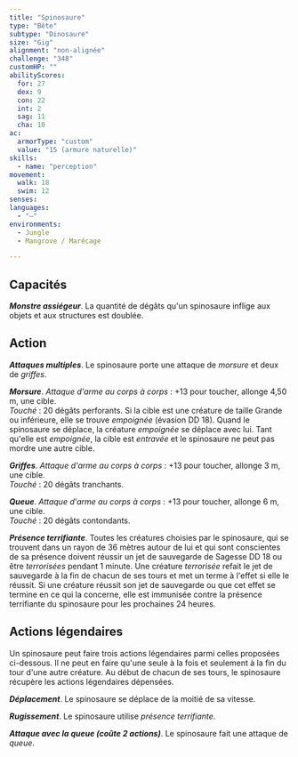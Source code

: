 ```yaml
---
title: "Spinosaure"
type: "Bête"
subtype: "Dinosaure"
size: "Gig"
alignment: "non-alignée"
challenge: "348"
customHP: ""
abilityScores:
  for: 27
  dex: 9
  con: 22
  int: 2
  sag: 11
  cha: 10
ac:
  armorType: "custom"
  value: "15 (armure naturelle)"
skills:
  - name: "perception"
movement:
  walk: 18
  swim: 12
senses:
languages:
  - "—"
environments:
  - Jungle
  - Mangrove / Marécage

---
```

## Capacités
_**Monstre assiégeur**_. La quantité de dégâts qu'un spinosaure inflige aux objets et aux structures est doublée.

## Action
_**Attaques multiples**_. Le spinosaure porte une attaque de _morsure_ et deux de _griffes_.

_**Morsure**_. _Attaque d'arme au corps à corps_ : +13 pour toucher, allonge 4,50 m, une cible.  
_Touché_ : 20 dégâts perforants. Si la cible est une créature de taille Grande ou inférieure, elle se trouve _empoignée_ (évasion DD 18). Quand le spinosaure se déplace, la créature _empoignée_ se déplace avec lui. Tant qu'elle est _empoignée_, la cible est _entravée_ et le spinosaure ne peut pas mordre une autre cible.

_**Griffes**_. _Attaque d'arme au corps à corps_ : +13 pour toucher, allonge 3 m, une cible.  
_Touché_ : 20 dégâts tranchants.

_**Queue**_. _Attaque d'arme au corps à corps_ : +13 pour toucher, allonge 6 m, une cible.  
_Touché_ : 20 dégâts contondants.

_**Présence terrifiante**_. Toutes les créatures choisies par le spinosaure, qui se trouvent dans un rayon de 36 mètres autour de lui et qui sont conscientes de sa présence doivent réussir un jet de sauvegarde de Sagesse DD 18 ou être _terrorisées_ pendant 1 minute. Une créature _terrorisée_ refait le jet de sauvegarde à la fin de chacun de ses tours et met un terme à l'effet si elle le réussit. Si une créature réussit son jet de sauvegarde ou que cet effet se termine en ce qui la concerne, elle est immunisée contre la présence terrifiante du spinosaure pour les prochaines 24 heures.

## Actions légendaires
Un spinosaure peut faire trois actions légendaires parmi celles proposées ci-dessous. Il ne peut en faire qu'une seule à la fois et seulement à la fin du tour d'une autre créature. Au début de chacun de ses tours, le spinosaure récupère les actions légendaires dépensées.

_**Déplacement**_. Le spinosaure se déplace de la moitié de sa vitesse.

_**Rugissement**_. Le spinosaure utilise _présence terrifiante_.

_**Attaque avec la queue (coûte 2 actions)**_. Le spinosaure fait une attaque de _queue_.
